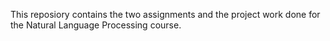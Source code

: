 This reposiory contains the two assignments and the project work done for the Natural Language Processing course.
